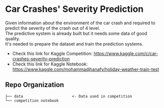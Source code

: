 # Car Crashes' Severity Prediction
Given information about the environment of the car crash and required to predict the severity of the crash out of 4 level.<br>
The predictive system is already built but it needs some data of good quality.<br>
It's needed to prepare the dataset and train the prediction systems.

- Check this link for Kaggle Competition: https://www.kaggle.com/c/car-crashes-severity-prediction
- Check this link for Kaggle Notebook: https://www.kaggle.com/mohammadjhanafy/holiday-weather-train-test


## Repo Organization

    ├── data                      <- Data used in competition
    └── competition notebook
